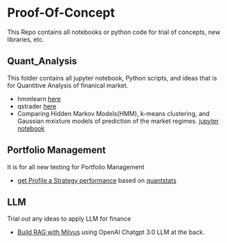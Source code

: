 # Proof-Of-Concept

This Repo contains all notebooks or python code for trial of concepts, new libraries, etc.

## Quant_Analysis 
This folder contains all jupyter notebook, Python scripts, and ideas that is for Quantitive Analysis of finanical market. 
- hmmlearn [ here](https://pypi.org/project/hmmlearn/)
- qstrader [ here ](https://pypi.org/project/qstrader/)
- Comparing Hidden Markov Models(HMM), k-means clustering, and Gaussian mxixture models of prediction of the market regimes. [jupyter notebook](Quant_Analysis/Market_Regime_Detection.ipynb)

## Portfolio Management
It is for all new testing for Portfolio Management
- [get Profile a Strategy performance](Portfolio_Management/Portfolio_Profiling.ipynb) based on [quantstats](https://github.com/ranaroussi/quantstats)

## LLM 
Trial out any ideas to apply LLM for finance 
- [Build RAG with Milvus](LLM/build_RAG_with_milvus.ipynb) using OpenAI Chatgpt 3.0 LLM at the back.